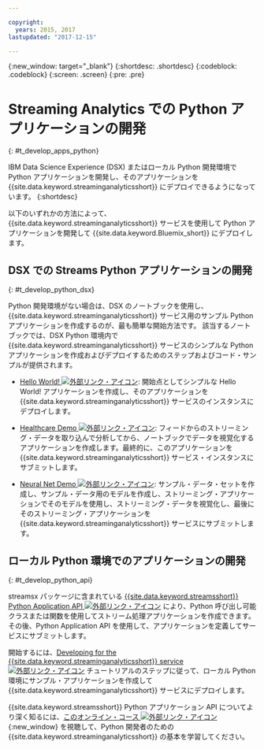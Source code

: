 ```yaml
---

copyright:
  years: 2015, 2017
lastupdated: "2017-12-15"

---
```


<!-- Attribute definitions -->
{:new_window: target="_blank"}
{:shortdesc: .shortdesc}
{:codeblock: .codeblock}
{:screen: .screen}
{:pre: .pre}

# Streaming Analytics での Python アプリケーションの開発
{: #t_develop_apps_python}

IBM Data Science Experience (DSX) またはローカル Python 開発環境で Python アプリケーションを開発し、そのアプリケーションを {{site.data.keyword.streaminganalyticsshort}} にデプロイできるようになっています。
{:shortdesc}

以下のいずれかの方法によって、{{site.data.keyword.streaminganalyticsshort}} サービスを使用して Python アプリケーションを開発して {{site.data.keyword.Bluemix_short}} にデプロイします。


## DSX での Streams Python アプリケーションの開発
{: #t_develop_python_dsx}

Python 開発環境がない場合は、DSX のノートブックを使用し、{{site.data.keyword.streaminganalyticsshort}} サービス用のサンプル Python アプリケーションを作成するのが、最も簡単な開始方法です。 該当するノートブックでは、DSX Python 環境内で {{site.data.keyword.streaminganalyticsshort}} サービスのシンプルな Python アプリケーションを作成およびデプロイするためのステップおよびコード・サンプルが提供されます。

* [Hello World! ![外部リンク・アイコン](../../icons/launch-glyph.svg "外部リンク・アイコン")](https://apsportal.ibm.com/exchange/public/entry/view/9fc33ce7301f10e21a9f92039ca9c6e8): 開始点としてシンプルな Hello World! アプリケーションを作成し、そのアプリケーションを {{site.data.keyword.streaminganalyticsshort}} サービスのインスタンスにデプロイします。

* [Healthcare Demo ![外部リンク・アイコン](../../icons/launch-glyph.svg "外部リンク・アイコン")](https://apsportal.ibm.com/exchange/public/entry/view/9fc33ce7301f10e21a9f92039cad29a6): フィードからのストリーミング・データを取り込んで分析してから、ノートブックでデータを視覚化するアプリケーションを作成します。最終的に、このアプリケーションを {{site.data.keyword.streaminganalyticsshort}} サービス・インスタンスにサブミットします。

* [Neural Net Demo ![外部リンク・アイコン](../../icons/launch-glyph.svg "外部リンク・アイコン")](https://apsportal.ibm.com/exchange/public/entry/view/9fc33ce7301f10e21a9f92039ca60bb7): サンプル・データ・セットを作成し、サンプル・データ用のモデルを作成し、ストリーミング・アプリケーションでそのモデルを使用し、ストリーミング・データを視覚化し、最後にそのストリーミング・アプリケーションを {{site.data.keyword.streaminganalyticsshort}} サービスにサブミットします。

## ローカル Python 環境でのアプリケーションの開発
 {: #t_develop_python_api}

 streamsx パッケージに含まれている [{{site.data.keyword.streamsshort}} Python Application API ![外部リンク・アイコン](../../icons/launch-glyph.svg "外部リンク・アイコン")](http://ibmstreams.github.io/streamsx.documentation/docs/python/python-appapi-devguide/#50-api-features) により、Python 呼び出し可能クラスまたは関数を使用してストリーム処理アプリケーションを作成できます。その後、Python Application API を使用して、アプリケーションを定義してサービスにサブミットします。

開始するには、[Developing for the {{site.data.keyword.streaminganalyticsshort}} service ![外部リンク・アイコン](../../icons/launch-glyph.svg "外部リンク・アイコン")](http://ibmstreams.github.io/streamsx.documentation/docs/python/1.6/python-appapi-devguide-2a/index.html) チュートリアルのステップに従って、ローカル Python 環境にサンプル・アプリケーションを作成して {{site.data.keyword.streaminganalyticsshort}} サービスにデプロイします。

{{site.data.keyword.streamsshort}} Python アプリケーション API についてより深く知るには、[このオンライン・コース ![外部リンク・アイコン](../../icons/launch-glyph.svg "外部リンク・アイコン")](https://developer.ibm.com/courses/all/streaming-analytics-basics-python-developers/){:new_window} を視聴して、Python 開発者のための {{site.data.keyword.streaminganalyticsshort}} の基本を学習してください。
